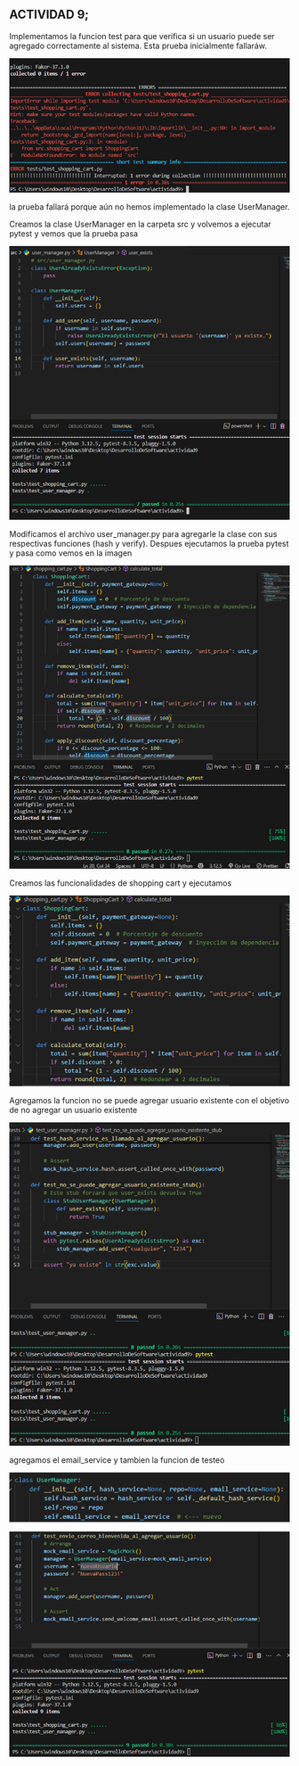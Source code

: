 ## ACTIVIDAD 9;

Implementamos la funcion test para que verifica si un usuario puede ser agregado correctamente al sistema. Esta prueba inicialmente fallaráw. 

![](https://github.com/AriusJoel1/DesarrolloDeSoftware/blob/main/actividad9/img/1.png)

 la prueba fallará porque aún no hemos implementado la clase UserManager.

Creamos la clase UserManager en la carpeta src y volvemos a ejecutar pytest y vemos que la prueba pasa

![](https://github.com/AriusJoel1/DesarrolloDeSoftware/blob/main/actividad9/img/2.png)

Modificamos el archivo user_manager.py para agregarle la clase con sus respectivas funciones (hash y verify). Despues ejecutamos la prueba pytest y pasa como vemos en la imagen

![](https://github.com/AriusJoel1/DesarrolloDeSoftware/blob/main/actividad9/img/3.png)


Creamos las funcionalidades de shopping cart y ejecutamos

![](https://github.com/AriusJoel1/DesarrolloDeSoftware/blob/main/actividad9/img/7.png)


Agregamos la funcion no se puede agregar usuario existente con el objetivo de no agregar un usuario existente 

![](https://github.com/AriusJoel1/DesarrolloDeSoftware/blob/main/actividad9/img/4.png)


agregamos el email_service y tambien la funcion de testeo

![](https://github.com/AriusJoel1/DesarrolloDeSoftware/blob/main/actividad9/img/5.png)

![](https://github.com/AriusJoel1/DesarrolloDeSoftware/blob/main/actividad9/img/6.png)


